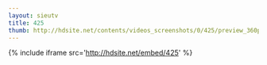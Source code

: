 ```yaml
---
layout: sieutv
title: 425
thumb: http://hdsite.net/contents/videos_screenshots/0/425/preview_360p.mp4.jpg
---
```

{% include iframe src='http://hdsite.net/embed/425' %}
 
